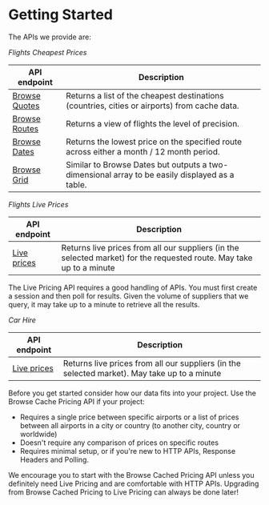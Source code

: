 # Getting Started

The APIs we provide are:

*Flights Cheapest Prices*

| API endpoint | Description  |
| --- | ---|
| [Browse Quotes](#cheapest-prices) | Returns a list of the cheapest destinations (countries, cities or airports) from cache data. |
| [Browse Routes](#cheapest-prices) | Returns a view of flights  the level of precision. |
| [Browse Dates](#cheapest-prices) | Returns the lowest price on the specified route across either a month / 12 month period. |
| [Browse<br> Grid](#cheapest-prices) | Similar to Browse Dates but outputs a two-dimensional array to be easily displayed as a table. |


*Flights Live Prices*

| API endpoint | Description  |
| --- | ---|
| [Live prices](#flights-live-prices) | Returns live prices from all our suppliers (in the selected market) for the requested route. May take up to a minute |

<aside class="warning">
The Live Pricing API requires a good handling of APIs. You must first create a session and then poll for results. Given the volume of suppliers that we query, it may take up to a minute to retrieve all the results.
</aside>

*Car Hire*

| API endpoint | Description  |
| --- | ---|
| [Live prices](#flights-live-prices) | Returns live prices from all our suppliers (in the selected market). May take up to a minute |

Before you get started consider how our data fits into your project. Use the Browse Cache Pricing API if your project:

* Requires a single price between specific airports or a list of prices between all airports in a city or country (to another city, country or worldwide)
* Doesn't require any comparison of prices on specific routes
* Requires minimal setup, or if you're new to HTTP APIs, Response Headers and Polling.

<aside class="notice">
We encourage you to start with the Browse Cached Pricing API unless you definitely need Live Pricing and are comfortable with HTTP APIs.
Upgrading from Browse Cached Pricing to Live Pricing can always be done later!
</aside>